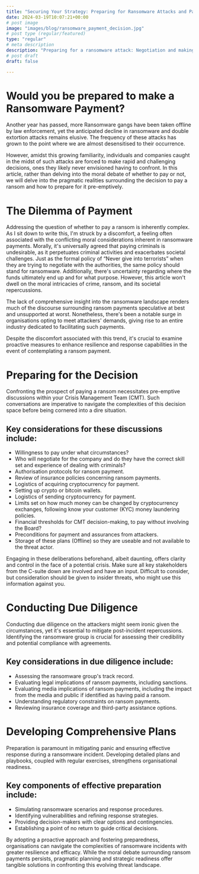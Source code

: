 ```yaml
---
title: "Securing Your Strategy: Preparing for Ransomware Attacks and Payment Dilemmas"
date: 2024-03-19T10:07:21+00:00
# post image
image: "images/blog/ransomware_payment_decision.jpg"
# post type (regular/featured)
type: "regular"
# meta description
description: "Preparing for a ransomware attack: Negotiation and making a Payment"
# post draft
draft: false

---
```


# Would you be prepared to make a Ransomware Payment?

Another year has passed, more Ransomware gangs have been taken offline by law enforcement, yet the anticipated decline in ransomware and double extortion attacks remains elusive. The frequency of these attacks has grown to the point where we are almost desensitised to their occurrence.

However, amidst this growing familiarity, individuals and companies caught in the midst of such attacks are forced to make rapid and challenging decisions, ones they likely never envisioned having to confront. In this article, rather than delving into the moral debate of whether to pay or not, we will delve into the pragmatic realities surrounding the decision to pay a ransom and how to prepare for it pre-emptively.

# The Dilemma of Payment

Addressing the question of whether to pay a ransom is inherently complex. As I sit down to write this, I'm struck by a discomfort, a feeling often associated with the conflicting moral considerations inherent in ransomware payments. Morally, it's universally agreed that paying criminals is undesirable, as it perpetuates criminal activities and exacerbates societal challenges. Just as the formal policy of “Never give into terrorists” when they are trying to negotiate with the authorities, the same policy should stand for ransomware. Additionally, there's uncertainty regarding where the funds ultimately end up and for what purpose. However, this article won't dwell on the moral intricacies of crime, ransom, and its societal repercussions.

The lack of comprehensive insight into the ransomware landscape renders much of the discourse surrounding ransom payments speculative at best and unsupported at worst. Nonetheless, there's been a notable surge in organisations opting to meet attackers' demands, giving rise to an entire industry dedicated to facilitating such payments.

Despite the discomfort associated with this trend, it's crucial to examine proactive measures to enhance resilience and response capabilities in the event of contemplating a ransom payment.

# Preparing for the Decision

Confronting the prospect of paying a ransom necessitates pre-emptive discussions within your Crisis Management Team (CMT). Such conversations are imperative to navigate the complexities of this decision space before being cornered into a dire situation.

## Key considerations for these discussions include:

- Willingness to pay under what circumstances?
- Who will negotiate for the company and do they have the correct skill set and experience of dealing with criminals?
- Authorisation protocols for ransom payment.
- Review of insurance policies concerning ransom payments.
- Logistics of acquiring cryptocurrency for payment.
- Setting up crypto or bitcoin wallets.
- Logistics of sending cryptocurrency for payment.
- Limits set on how much money can be changed by cryptocurrency exchanges, following know your customer (KYC) money laundering policies.
- Financial thresholds for CMT decision-making, to pay without involving the Board?
- Preconditions for payment and assurances from attackers.
- Storage of these plans (Offline) so they are useable and not available to the threat actor.

Engaging in these deliberations beforehand, albeit daunting, offers clarity and control in the face of a potential crisis. Make sure all key stakeholders from the C-suite down are involved and have an input. Difficult to consider, but consideration should be given to insider threats, who might use this information against you.

# Conducting Due Diligence

Conducting due diligence on the attackers might seem ironic given the circumstances, yet it's essential to mitigate post-incident repercussions. Identifying the ransomware group is crucial for assessing their credibility and potential compliance with agreements.

## Key considerations in due diligence include:

- Assessing the ransomware group's track record.
- Evaluating legal implications of ransom payments, including sanctions.
- Evaluating media implications of ransom payments, including the impact from the media and public if identified as having paid a ransom.
- Understanding regulatory constraints on ransom payments.
- Reviewing insurance coverage and third-party assistance options.

# Developing Comprehensive Plans

Preparation is paramount in mitigating panic and ensuring effective response during a ransomware incident. Developing detailed plans and playbooks, coupled with regular exercises, strengthens organisational readiness.

## Key components of effective preparation include:

- Simulating ransomware scenarios and response procedures.
- Identifying vulnerabilities and refining response strategies.
- Providing decision-makers with clear options and contingencies.
- Establishing a point of no return to guide critical decisions.

By adopting a proactive approach and fostering preparedness, organisations can navigate the complexities of ransomware incidents with greater resilience and efficacy. While the moral debate surrounding ransom payments persists, pragmatic planning and strategic readiness offer tangible solutions in confronting this evolving threat landscape.


